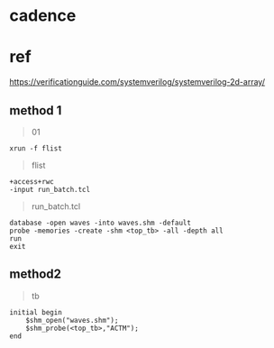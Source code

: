 # cadence
# ref
https://verificationguide.com/systemverilog/systemverilog-2d-array/
## method 1

>01
```
xrun -f flist
```
>flist
```
+access+rwc
-input run_batch.tcl
```
>run_batch.tcl
```
database -open waves -into waves.shm -default
probe -memories -create -shm <top_tb> -all -depth all
run
exit
```

## method2

> tb
```
initial begin
	$shm_open("waves.shm");
    $shm_probe(<top_tb>,"ACTM");
end
```